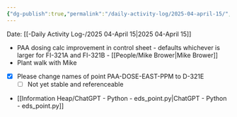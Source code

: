 ```yaml
---
{"dg-publish":true,"permalink":"/daily-activity-log/2025-04-april-15/","noteIcon":"","created":"2025-05-20T09:18:15.600-05:00"}
---
```


Date: [[-Daily Activity Log-/2025 04-April 15\|2025 04-April 15]]

- PAA dosing calc improvement in control sheet - defaults whichever is larger for FI-321A and FI-321B - [[People/Mike Brower\|Mike Brower]]
- Plant walk with Mike
- [x] Please change names of point PAA-DOSE-EAST-PPM to D-321E
	- [ ] Not yet stable and referenceable
- [[Information Heap/ChatGPT - Python - eds_point.py\|ChatGPT - Python - eds_point.py]]